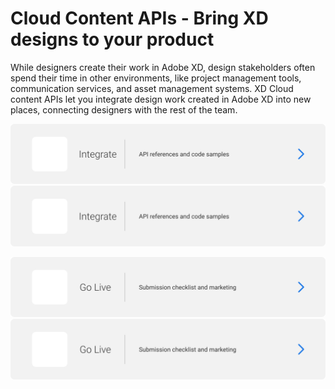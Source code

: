 # Cloud Content APIs - Bring XD designs to your product

While designers create their work in Adobe XD, design stakeholders often spend their time in other environments, like project management tools, communication services, and asset management systems. XD Cloud content APIs let you integrate design work created in Adobe XD into new places, connecting designers with the rest of the team.

![Alt text](/images/integrate.svg)
<img src="/images/integrate.svg">

![Alt text](/images/go-live.svg)
<img src="/images/go-live.svg">